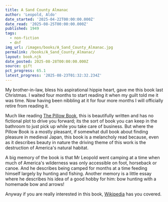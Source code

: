 ```yaml
---
title: A Sand County Almanac
author: 'Leopold, Aldo'
date_started: '2025-04-22T00:00:00.000Z'
date_read: '2025-08-25T00:00:00.000Z'
published: 1949
tags:
  - non-fiction
  - dnf
img_url: /images/books/A_Sand_County_Almanac.jpg
permalink: /books/A_Sand_County_Almanac/
layout: book.njk
date_posted: 2025-08-28T00:00:00.000Z
source: gift
pct_progress: 65.1
latest_progress: '2025-08-23T01:32:32.234Z'
---
```

My brother-in-law, bless his aspirational hippie heart, gave me this book last Christmas.  I waited four months to start reading it when my guilt told me it was time.  Now having been nibbling at it for four more months I will officially retire from reading it.  

Much like reading [The Pillow Book](/books/Pillow_Book/), this is beautifully written and has no fictional plot to drive you forward; its the sort of book you can keep in the bathroom to just pick up while you take care of business.  But where the Pillow Book is a mostly pleasant, if somewhat dull book about finding pleasure in medieval Japan, this book is a melancholy read because, even as it describes beauty in nature the driving theme of this work is the destruction of America's natural habitat.  

A big memory of the book is that Mr Leopold went camping at a time when much of America's wilderness was only accessible on foot, horseback or canoe.  And he describes being camped for months at a time feeding himself largely by hunting and fishing.  Another memory is a little essay where he describes his idea of a good hobby for him: bow hunting with a homemade bow and arrows!  

Anyway if you are really interested in this book, [Wikipedia](https://en.wikipedia.org/wiki/A_Sand_County_Almanac) has you covered.

<!-- 
* <span meta="41@2025-07-13T21:11:33.644Z"></span> A melancholy read - reminds me of Prairie Home Companion (minus the humor)


* <span meta="49.5@2025-08-01T19:33:28.570Z"></span> Yet subtract the grouse and the whole thing is dead.
An enormous amount of some kind of motive power has been lost.
It is easy to say that the loss is all in our minds eye, but is there any sober ecologist who will agree?
He knows full well that there has been an ecological death, the significance of which is inexpressible in terms of contemporary science. A philosopher has called this imponderable essence the numenon of material things. It stands in contradistinction to phe-nomenon, which is ponderable and predictable, even to the tossings and turnings of the remotest star.
The grouse is the numenon of the north woods, the blue jay of the hickory groves, the whisky-jack

* <span meta="53.6@2025-08-01T20:24:37.851Z"></span> When Kipling smelled the supper smokes of Amritsar, he should have elaborated, for no other poet has sung, or smelled, this green earth’s firewood. Most poets must have subsisted on anthracite.

* <span meta="54.6@2025-08-03T21:35:38.241Z"></span> just read about the gavilan river (presumably new mexico)

* <span meta="56.9@2025-08-08T01:41:50.131Z"></span> We tilt windmills in behalf of conservation in convention halls and editorial offices, but on the back forty we disclaim even owning a lance.

* <span meta="60@2025-08-09T03:49:46.493Z"></span> (Clandeboye is a town just north of Manitoba, Canada) Some day my marsh, dyked and pumped, will lie forgotten under the wheat, just as today and yesterday will lie forgotten under the years. Before the last mud-minnow makes his last wiggle in the last pool, the terns will scream goodbye to Clandeboye, the swans will circle skyward in snowy dignity, and the cranes will blow their trumpets in farewell.

* <span meta="61.4@2025-08-11T01:43:27.954Z"></span> There are not many texts that I am able to accept as gospel truths, but this is one of them. I am willing to rise up and declare my belief that this text is literally true; true forward, true backward, true even before breakfast. The man who cannot enjoy his leisure is ignorant, though his degrees exhaust the alphabet, and the man who does enjoy his leisure is to some extent educated, though he has never seen the inside of a school.

* <span meta="65.1@2025-08-23T01:32:32.234Z"></span> I enjoyed his essay on what makes a good hobby (hint, for him: bow hunting with homemade bows and arrows)

-->
